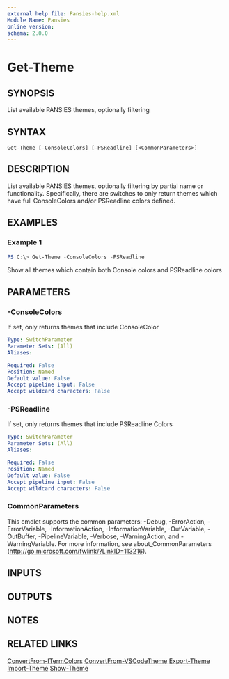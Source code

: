 ```yaml
---
external help file: Pansies-help.xml
Module Name: Pansies
online version:
schema: 2.0.0
---
```


# Get-Theme

## SYNOPSIS
List available PANSIES themes, optionally filtering

## SYNTAX

```
Get-Theme [-ConsoleColors] [-PSReadline] [<CommonParameters>]
```

## DESCRIPTION
List available PANSIES themes, optionally filtering by partial name or functionality. Specifically, there are switches to only return themes which have full ConsoleColors and/or PSReadline colors defined.

## EXAMPLES

### Example 1
```powershell
PS C:\> Get-Theme -ConsoleColors -PSReadline
```
Show all themes which contain both Console colors and PSReadline colors

## PARAMETERS

### -ConsoleColors
If set, only returns themes that include ConsoleColor

```yaml
Type: SwitchParameter
Parameter Sets: (All)
Aliases:

Required: False
Position: Named
Default value: False
Accept pipeline input: False
Accept wildcard characters: False
```

### -PSReadline
If set, only returns themes that include PSReadline Colors

```yaml
Type: SwitchParameter
Parameter Sets: (All)
Aliases:

Required: False
Position: Named
Default value: False
Accept pipeline input: False
Accept wildcard characters: False
```

### CommonParameters
This cmdlet supports the common parameters: -Debug, -ErrorAction, -ErrorVariable, -InformationAction, -InformationVariable, -OutVariable, -OutBuffer, -PipelineVariable, -Verbose, -WarningAction, and -WarningVariable. For more information, see about_CommonParameters (http://go.microsoft.com/fwlink/?LinkID=113216).

## INPUTS

## OUTPUTS

## NOTES

## RELATED LINKS
[ConvertFrom-ITermColors]()
[ConvertFrom-VSCodeTheme]()
[Export-Theme]()
[Import-Theme]()
[Show-Theme]()